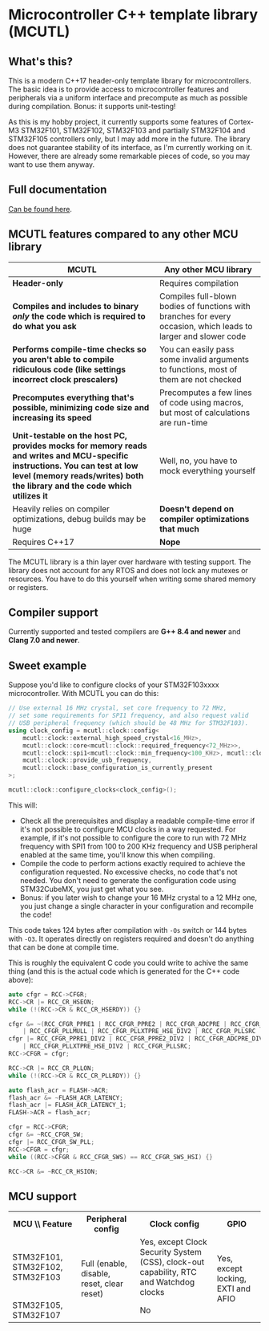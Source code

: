 # Microcontroller C++ template library (MCUTL)

## What's this?
This is a modern C++17 header-only template library for microcontrollers. The basic idea is to provide access to microcontroller features and peripherals via a uniform interface and precompute as much as possible during compilation. Bonus: it supports unit-testing!

As this is my hobby project, it currently supports some features of Cortex-M3 STM32F101, STM32F102, STM32F103 and partially STM32F104 and STM32F105 controllers only, but I may add more in the future. The library does not guarantee stability of its interface, as I'm currently working on it. However, there are already some remarkable pieces of code, so you may want to use them anyway.

## Full documentation
[Can be found here](doc/README.md).

## MCUTL features compared to any other MCU library
**MCUTL** | Any other MCU library
--------- | -----------------------
**Header-only** | Requires compilation
**Compiles and includes to binary *only* the code which is required to do what you ask** | Compiles full-blown bodies of functions with branches for every occasion, which leads to larger and slower code
**Performs compile-time checks so you aren't able to compile ridiculous code (like settings incorrect clock prescalers)** | You can easily pass some invalid arguments to functions, most of them are not checked
**Precomputes everything that's possible, minimizing code size and increasing its speed** | Precomputes a few lines of code using macros, but most of calculations are run-time
**Unit-testable on the host PC, provides mocks for memory reads and writes and MCU-specific instructions. You can test at low level (memory reads/writes) both the library and the code which utilizes it** | Well, no, you have to mock everything yourself
Heavily relies on compiler optimizations, debug builds may be huge | **Doesn't depend on compiler optimizations that much**
Requires C++17 | **Nope**

The MCUTL library is a thin layer over hardware with testing support. The library does not account for any RTOS and does not lock any mutexes or resources. You have to do this yourself when writing some shared memory or registers.

## Compiler support
Currently supported and tested compilers are **G++ 8.4 and newer** and **Clang 7.0 and newer**.

## Sweet example
Suppose you'd like to configure clocks of your STM32F103xxxx microcontroller. With MCUTL you can do this:
```cpp
// Use external 16 MHz crystal, set core frequency to 72 MHz,
// set some requirements for SPI1 frequency, and also request valid
// USB peripheral frequency (which should be 48 MHz for STM32F103).
using clock_config = mcutl::clock::config<
	mcutl::clock::external_high_speed_crystal<16_MHz>,
	mcutl::clock::core<mcutl::clock::required_frequency<72_MHz>>,
	mcutl::clock::spi1<mcutl::clock::min_frequency<100_KHz>, mcutl::clock::max_frequency<200_KHz>>,
	mcutl::clock::provide_usb_frequency,
	mcutl::clock::base_configuration_is_currently_present
>;

mcutl::clock::configure_clocks<clock_config>();
```

This will:
* Check all the prerequisites and display a readable compile-time error if it's not possible to configure MCU clocks in a way requested. For example, if it's not possible to configure the core to run with 72 MHz frequency with SPI1 from 100 to 200 KHz frequency and USB peripheral enabled at the same time, you'll know this when compiling.
* Compile the code to perform actions exactly required to achieve the configuration requested. No excessive checks, no code that's not needed. You don't need to generate the configuration code using STM32CubeMX, you just get what you see.
* Bonus: if you later wish to change your 16 MHz crystal to a 12 MHz one, you just change a single character in your configuration and recompile the code!

This code takes 124 bytes after compilation with `-Os` switch or 144 bytes with `-O3`. It operates directly on registers required and doesn't do anything that can be done at compile time.

This is roughly the equivalent C code you could write to achive the same thing (and this is the actual code which is generated for the C++ code above):
```c
auto cfgr = RCC->CFGR;
RCC->CR |= RCC_CR_HSEON;
while (!(RCC->CR & RCC_CR_HSERDY)) {}

cfgr &= ~(RCC_CFGR_PPRE1 | RCC_CFGR_PPRE2 | RCC_CFGR_ADCPRE | RCC_CFGR_HPRE | RCC_CFGR_SW
	| RCC_CFGR_PLLMULL | RCC_CFGR_PLLXTPRE_HSE_DIV2 | RCC_CFGR_PLLSRC | RCC_CFGR_USBPRE);
cfgr |= RCC_CFGR_PPRE1_DIV2 | RCC_CFGR_PPRE2_DIV2 | RCC_CFGR_ADCPRE_DIV4 | RCC_CFGR_PLLMULL9
	| RCC_CFGR_PLLXTPRE_HSE_DIV2 | RCC_CFGR_PLLSRC;
RCC->CFGR = cfgr;

RCC->CR |= RCC_CR_PLLON;
while (!(RCC->CR & RCC_CR_PLLRDY)) {}

auto flash_acr = FLASH->ACR;
flash_acr &= ~FLASH_ACR_LATENCY;
flash_acr |= FLASH_ACR_LATENCY_1;
FLASH->ACR = flash_acr;

cfgr = RCC->CFGR;
cfgr &= ~RCC_CFGR_SW;
cfgr |= RCC_CFGR_SW_PLL;
RCC->CFGR = cfgr;
while ((RCC->CFGR & RCC_CFGR_SWS) == RCC_CFGR_SWS_HSI) {}

RCC->CR &= ~RCC_CR_HSION;
```

## MCU support
<table>
	<tr>
		<th>MCU \\ Feature</th>
		<th>Peripheral config</th><th>Clock config</th><th>GPIO</th>
	</tr>
	<tr>
		<td>STM32F101, STM32F102, STM32F103</td>
		<td rowspan="2">Full (enable, disable, reset, clear reset)</td>
		<td>Yes, except Clock Security System (CSS), clock-out capability, RTC and Watchdog clocks</td>
		<td rowspan="2">Yes, except locking, EXTI and AFIO</td>
	</tr>
	<tr>
		<td>STM32F105, STM32F107</td>
		<td>No</td>
	</tr>
</table>
